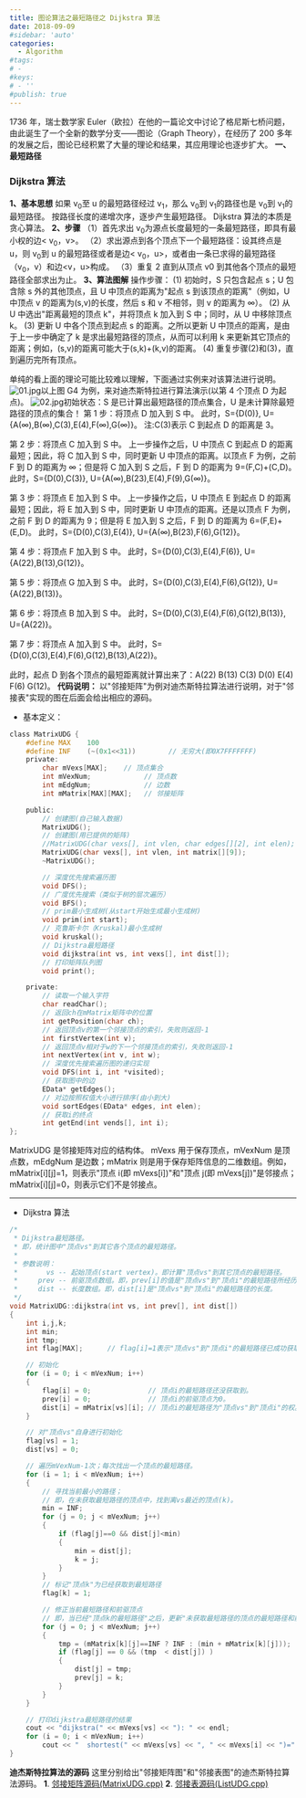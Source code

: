 ```yaml
---
title: 图论算法之最短路径之 Dijkstra 算法
date: 2018-09-09
#sidebar: 'auto'
categories:
  - Algorithm
#tags:
# -
#keys:
# - ''
#publish: true
---
```


1736 年，瑞士数学家 Euler（欧拉）在他的一篇论文中讨论了格尼斯七桥问题，由此诞生了一个全新的数学分支——图论（Graph Theory），在经历了 200 多年的发展之后，图论已经积累了大量的理论和结果，其应用理论也逐步扩大。
**一、最短路径**

### Dijkstra 算法

**1、基本思想**
如果 v<sub>0</sub>至 u 的最短路径经过 v<sub>1</sub>，那么 v<sub>0</sub>到 v<sub>1</sub>的路径也是 v<sub>0</sub>到 v<sub>1</sub>的最短路径。
按路径长度的递增次序，逐步产生最短路径。
Dijkstra 算法的本质是贪心算法。
**2、步骤**
（1）首先求出 v<sub>0</sub>为源点长度最短的一条最短路径，即具有最小权的边< v<sub>0</sub>，v>。
（2）求出源点到各个顶点下一个最短路径：设其终点是 u，则 v<sub>0</sub>到 u 的最短路径或者是边< v<sub>0</sub>，u>，或者由一条已求得的最短路径（v<sub>0</sub>，v）和边<v，u>构成。
（3）重复 2 直到从顶点 v0 到其他各个顶点的最短路径全部求出为止。
**3、算法图解**
操作步骤：
(1) 初始时，S 只包含起点 s；U 包含除 s 外的其他顶点，且 U 中顶点的距离为"起点 s 到该顶点的距离"（例如，U 中顶点 v 的距离为(s,v)的长度，然后 s 和 v 不相邻，则 v 的距离为 ∞）。
(2) 从 U 中选出"距离最短的顶点 k"，并将顶点 k 加入到 S 中；同时，从 U 中移除顶点 k。
(3) 更新 U 中各个顶点到起点 s 的距离。之所以更新 U 中顶点的距离，是由于上一步中确定了 k 是求出最短路径的顶点，从而可以利用 k 来更新其它顶点的距离；例如，(s,v)的距离可能大于(s,k)+(k,v)的距离。
(4) 重复步骤(2)和(3)，直到遍历完所有顶点。

单纯的看上面的理论可能比较难以理解，下面通过实例来对该算法进行说明。
![01.jpg](http://upload-images.jianshu.io/upload_images/1981856-e892ed0c594eda86.jpg?imageMogr2/auto-orient/strip%7CimageView2/2/w/1240)以上图 G4 为例，来对迪杰斯特拉进行算法演示(以第 4 个顶点 D 为起点)。
![02.jpg](http://upload-images.jianshu.io/upload_images/1981856-9cd18f3e9899a37b.jpg?imageMogr2/auto-orient/strip%7CimageView2/2/w/1240)初始状态：S 是已计算出最短路径的顶点集合，U 是未计算除最短路径的顶点的集合！
第 1 步：将顶点 D 加入到 S 中。
此时，S={D(0)}, U={A(∞),B(∞),C(3),E(4),F(∞),G(∞)}。 注:C(3)表示 C 到起点 D 的距离是 3。

第 2 步：将顶点 C 加入到 S 中。
上一步操作之后，U 中顶点 C 到起点 D 的距离最短；因此，将 C 加入到 S 中，同时更新 U 中顶点的距离。以顶点 F 为例，之前 F 到 D 的距离为 ∞；但是将 C 加入到 S 之后，F 到 D 的距离为 9=(F,C)+(C,D)。
此时，S={D(0),C(3)}, U={A(∞),B(23),E(4),F(9),G(∞)}。

第 3 步：将顶点 E 加入到 S 中。
上一步操作之后，U 中顶点 E 到起点 D 的距离最短；因此，将 E 加入到 S 中，同时更新 U 中顶点的距离。还是以顶点 F 为例，之前 F 到 D 的距离为 9；但是将 E 加入到 S 之后，F 到 D 的距离为 6=(F,E)+(E,D)。
此时，S={D(0),C(3),E(4)}, U={A(∞),B(23),F(6),G(12)}。

第 4 步：将顶点 F 加入到 S 中。
此时，S={D(0),C(3),E(4),F(6)}, U={A(22),B(13),G(12)}。

第 5 步：将顶点 G 加入到 S 中。
此时，S={D(0),C(3),E(4),F(6),G(12)}, U={A(22),B(13)}。

第 6 步：将顶点 B 加入到 S 中。
此时，S={D(0),C(3),E(4),F(6),G(12),B(13)}, U={A(22)}。

第 7 步：将顶点 A 加入到 S 中。
此时，S={D(0),C(3),E(4),F(6),G(12),B(13),A(22)}。

此时，起点 D 到各个顶点的最短距离就计算出来了：A(22) B(13) C(3) D(0) E(4) F(6) G(12)。
**代码说明：**
以"邻接矩阵"为例对迪杰斯特拉算法进行说明，对于"邻接表"实现的图在后面会给出相应的源码。

- 基本定义：

```c
class MatrixUDG {
    #define MAX    100
    #define INF    (~(0x1<<31))        // 无穷大(即0X7FFFFFFF)
    private:
        char mVexs[MAX];    // 顶点集合
        int mVexNum;             // 顶点数
        int mEdgNum;             // 边数
        int mMatrix[MAX][MAX];   // 邻接矩阵

    public:
        // 创建图(自己输入数据)
        MatrixUDG();
        // 创建图(用已提供的矩阵)
        //MatrixUDG(char vexs[], int vlen, char edges[][2], int elen);
        MatrixUDG(char vexs[], int vlen, int matrix[][9]);
        ~MatrixUDG();

        // 深度优先搜索遍历图
        void DFS();
        // 广度优先搜索（类似于树的层次遍历）
        void BFS();
        // prim最小生成树(从start开始生成最小生成树)
        void prim(int start);
        // 克鲁斯卡尔（Kruskal)最小生成树
        void kruskal();
        // Dijkstra最短路径
        void dijkstra(int vs, int vexs[], int dist[]);
        // 打印矩阵队列图
        void print();

    private:
        // 读取一个输入字符
        char readChar();
        // 返回ch在mMatrix矩阵中的位置
        int getPosition(char ch);
        // 返回顶点v的第一个邻接顶点的索引，失败则返回-1
        int firstVertex(int v);
        // 返回顶点v相对于w的下一个邻接顶点的索引，失败则返回-1
        int nextVertex(int v, int w);
        // 深度优先搜索遍历图的递归实现
        void DFS(int i, int *visited);
        // 获取图中的边
        EData* getEdges();
        // 对边按照权值大小进行排序(由小到大)
        void sortEdges(EData* edges, int elen);
        // 获取i的终点
        int getEnd(int vends[], int i);
};
```

MatrixUDG 是邻接矩阵对应的结构体。
mVexs 用于保存顶点，mVexNum 是顶点数，mEdgNum 是边数；mMatrix 则是用于保存矩阵信息的二维数组。例如，mMatrix[i][j]=1，则表示"顶点 i(即 mVexs[i])"和"顶点 j(即 mVexs[j])"是邻接点；mMatrix[i][j]=0，则表示它们不是邻接点。

---

- Dijkstra 算法

```c
/*
 * Dijkstra最短路径。
 * 即，统计图中"顶点vs"到其它各个顶点的最短路径。
 *
 * 参数说明：
 *       vs -- 起始顶点(start vertex)。即计算"顶点vs"到其它顶点的最短路径。
 *     prev -- 前驱顶点数组。即，prev[i]的值是"顶点vs"到"顶点i"的最短路径所经历的全部顶点中，位于"顶点i"之前的那个顶点。
 *     dist -- 长度数组。即，dist[i]是"顶点vs"到"顶点i"的最短路径的长度。
 */
void MatrixUDG::dijkstra(int vs, int prev[], int dist[])
{
    int i,j,k;
    int min;
    int tmp;
    int flag[MAX];      // flag[i]=1表示"顶点vs"到"顶点i"的最短路径已成功获取。

    // 初始化
    for (i = 0; i < mVexNum; i++)
    {
        flag[i] = 0;              // 顶点i的最短路径还没获取到。
        prev[i] = 0;              // 顶点i的前驱顶点为0。
        dist[i] = mMatrix[vs][i]; // 顶点i的最短路径为"顶点vs"到"顶点i"的权。
    }

    // 对"顶点vs"自身进行初始化
    flag[vs] = 1;
    dist[vs] = 0;

    // 遍历mVexNum-1次；每次找出一个顶点的最短路径。
    for (i = 1; i < mVexNum; i++)
    {
        // 寻找当前最小的路径；
        // 即，在未获取最短路径的顶点中，找到离vs最近的顶点(k)。
        min = INF;
        for (j = 0; j < mVexNum; j++)
        {
            if (flag[j]==0 && dist[j]<min)
            {
                min = dist[j];
                k = j;
            }
        }
        // 标记"顶点k"为已经获取到最短路径
        flag[k] = 1;

        // 修正当前最短路径和前驱顶点
        // 即，当已经"顶点k的最短路径"之后，更新"未获取最短路径的顶点的最短路径和前驱顶点"。
        for (j = 0; j < mVexNum; j++)
        {
            tmp = (mMatrix[k][j]==INF ? INF : (min + mMatrix[k][j]));
            if (flag[j] == 0 && (tmp  < dist[j]) )
            {
                dist[j] = tmp;
                prev[j] = k;
            }
        }
    }

    // 打印dijkstra最短路径的结果
    cout << "dijkstra(" << mVexs[vs] << "): " << endl;
    for (i = 0; i < mVexNum; i++)
        cout << "  shortest(" << mVexs[vs] << ", " << mVexs[i] << ")=" << dist[i] << endl;
}
```

**迪杰斯特拉算法的源码**
这里分别给出"邻接矩阵图"和"邻接表图"的迪杰斯特拉算法源码。
**1**. [邻接矩阵源码(MatrixUDG.cpp)](https://github.com/wangkuiwu/datastructs_and_algorithm/blob/master/source/graph/dijkstra/udg/cplus/MatrixUDG.cpp)
**2**. [邻接表源码(ListUDG.cpp)](https://github.com/wangkuiwu/datastructs_and_algorithm/blob/master/source/graph/dijkstra/udg/cplus/ListUDG.cpp)
